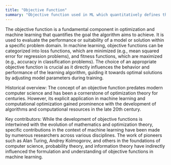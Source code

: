 ```yaml
---
title: "Objective Function"
summary: "Objective function used in ML which quantitatively defines the goal of an optimization problem by measuring the performance of a model or solution."
---
```

The objective function is a fundamental component in optimization and machine learning that quantifies the goal the algorithm aims to achieve. It is used to evaluate the performance or suitability of a model or solution within a specific problem domain. In machine learning, objective functions can be categorized into loss functions, which are minimized (e.g., mean squared error for regression problems), and fitness functions, which are maximized (e.g., accuracy in classification problems). The choice of an appropriate objective function is crucial as it directly influences the behavior and performance of the learning algorithm, guiding it towards optimal solutions by adjusting model parameters during training.

Historical overview: The concept of an objective function predates modern computer science and has been a cornerstone of optimization theory for centuries. However, its explicit application in machine learning and computational optimization gained prominence with the development of algorithms and computational resources in the late 20th century.

Key contributors: While the development of objective functions is intertwined with the evolution of mathematics and optimization theory, specific contributions in the context of machine learning have been made by numerous researchers across various disciplines. The work of pioneers such as Alan Turing, Andrey Kolmogorov, and others in the foundations of computer science, probability theory, and information theory have indirectly influenced the formulation and understanding of objective functions in machine learning.

